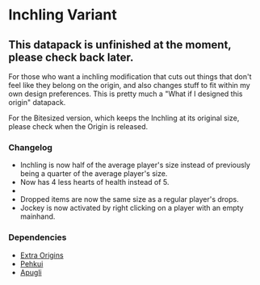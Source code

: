 # Inchling Variant
## This datapack is unfinished at the moment, please check back later.

For those who want a inchling modification that cuts out things that don't feel like they belong on the origin, and also changes stuff to fit within my own design preferences.
This is pretty much a "What if I designed this origin" datapack.

For the Bitesized version, which keeps the Inchling at its original size, please check when the Origin is released.

### Changelog
- Inchling is now half of the average player's size instead of previously being a quarter of the average player's size.
- Now has 4 less hearts of health instead of 5.
- 
- Dropped items are now the same size as a regular player's drops.
- Jockey is now activated by right clicking on a player with an empty mainhand.

### Dependencies
- [Extra Origins](https://modrinth.com/mod/extra-origins)
- [Pehkui](https://modrinth.com/mod/pehkui)
- [Apugli](https://modrinth.com/mod/apugli)